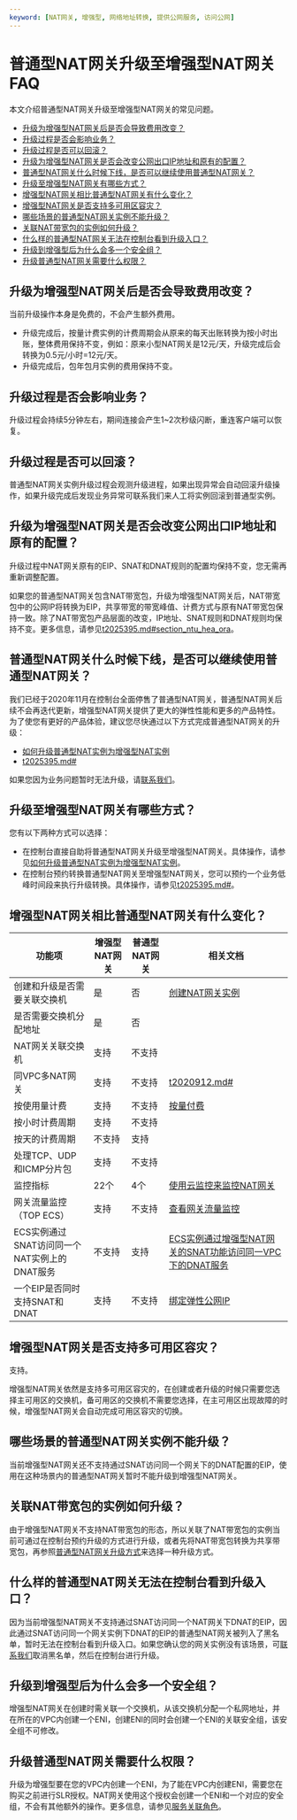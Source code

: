 ```yaml
---
keyword: [NAT网关, 增强型, 网络地址转换, 提供公网服务, 访问公网]
---
```


# 普通型NAT网关升级至增强型NAT网关FAQ

本文介绍普通型NAT网关升级至增强型NAT网关的常见问题。

-   [升级为增强型NAT网关后是否会导致费用改变？](#section_udq_uv0_vis)
-   [升级过程是否会影响业务？](#section_tgz_o4i_qtu)
-   [升级过程是否可以回滚？](#section_71v_j51_6ux)
-   [升级为增强型NAT网关是否会改变公网出口IP地址和原有的配置？](#section_e9f_xlz_kfl)
-   [普通型NAT网关什么时候下线，是否可以继续使用普通型NAT网关？](#section_hqt_bez_40f)
-   [升级至增强型NAT网关有哪些方式？](#section_si1_4s7_ubh)
-   [增强型NAT网关相比普通型NAT网关有什么变化？](#section_755_idw_kx9)
-   [增强型NAT网关是否支持多可用区容灾？](#section_p65_r38_nh5)
-   [哪些场景的普通型NAT网关实例不能升级？](#section_uq4_ajg_zil)
-   [关联NAT带宽包的实例如何升级？](#section_yrz_cz0_erw)
-   [什么样的普通型NAT网关无法在控制台看到升级入口？](#section_6qb_45g_gsj)
-   [升级到增强型后为什么会多一个安全组？](#section_5wf_6ju_z5w)
-   [升级普通型NAT网关需要什么权限？](#section_0v2_0jp_gjd)

## 升级为增强型NAT网关后是否会导致费用改变？

当前升级操作本身是免费的，不会产生额外费用。

-   升级完成后，按量计费实例的计费周期会从原来的每天出账转换为按小时出账，整体费用保持不变，例如：原来小型NAT网关是12元/天，升级完成后会转换为0.5元/小时=12元/天。
-   升级完成后，包年包月实例的费用保持不变。

## 升级过程是否会影响业务？

升级过程会持续5分钟左右，期间连接会产生1~2次秒级闪断，重连客户端可以恢复。

## 升级过程是否可以回滚？

普通型NAT网关实例升级过程会观测升级进程，如果出现异常会自动回滚升级操作，如果升级完成后发现业务异常可联系我们来人工将实例回滚到普通型实例。

## 升级为增强型NAT网关是否会改变公网出口IP地址和原有的配置？

升级过程中NAT网关原有的EIP、SNAT和DNAT规则的配置均保持不变，您无需再重新调整配置。

如果您的普通型NAT网关包含NAT带宽包，升级为增强型NAT网关后，NAT带宽包中的公网IP将转换为EIP，共享带宽的带宽峰值、计费方式与原有NAT带宽包保持一致。除了NAT带宽包产品层面的改变，IP地址、SNAT规则和DNAT规则均保持不变。更多信息，请参见[t2025395.md\#section\_ntu\_hea\_ora]()。

## 普通型NAT网关什么时候下线，是否可以继续使用普通型NAT网关？

我们已经于2020年11月在控制台全面停售了普通型NAT网关，普通型NAT网关后续不会再迭代更新，增强型NAT网关提供了更大的弹性性能和更多的产品特性。为了使您有更好的产品体验，建议您尽快通过以下方式完成普通型NAT网关的升级：

-   [如何升级普通型NAT实例为增强型NAT实例](/cn.zh-CN/网关类型/如何升级普通型NAT实例为增强型NAT实例.md)
-   [t2025395.md\#]()

如果您因为业务问题暂时无法升级，请[联系我们](/cn.zh-CN/.md)。

## 升级至增强型NAT网关有哪些方式？

您有以下两种方式可以选择：

-   在控制台直接自助将普通型NAT网关升级至增强型NAT网关。具体操作，请参见[如何升级普通型NAT实例为增强型NAT实例](/cn.zh-CN/网关类型/如何升级普通型NAT实例为增强型NAT实例.md)。
-   在控制台预约转换普通型NAT网关至增强型NAT网关，您可以预约一个业务低峰时间段来执行升级转换。具体操作，请参见[t2025395.md\#]()。

## 增强型NAT网关相比普通型NAT网关有什么变化？

|功能项|增强型NAT网关|普通型NAT网关|相关文档|
|---|--------|--------|----|
|创建和升级是否需要关联交换机|是|否|[创建NAT网关实例](/cn.zh-CN/控制台操作指南/创建NAT网关实例.md)|
|是否需要交换机分配地址|是|否|
|NAT网关关联交换机|支持|不支持|
|同VPC多NAT网关|支持|不支持|[t2020912.md\#]()|
|按使用量计费|支持|不支持|[按量付费](/cn.zh-CN/购买指南/按量付费.md)|
|按小时计费周期|支持|不支持|
|按天的计费周期|不支持|支持|
|处理TCP、UDP和ICMP分片包|支持|不支持|
|监控指标|22个|4个|[使用云监控来监控NAT网关](/cn.zh-CN/控制台操作指南/使用云监控来监控NAT网关.md)|
|网关流量监控（TOP ECS）|支持|不支持|[查看网关流量监控](/cn.zh-CN/控制台操作指南/使用云监控来监控NAT网关.mdsection_l14_d8f_gsa)|
|ECS实例通过SNAT访问同一个NAT实例上的DNAT服务|不支持|支持|[ECS实例通过增强型NAT网关的SNAT功能访问同一VPC下的DNAT服务](/cn.zh-CN/最佳实践/ECS实例通过增强型NAT网关的SNAT功能访问同一VPC下的DNAT服务.md)|
|一个EIP是否同时支持SNAT和DNAT|支持|不支持|[绑定弹性公网IP](/cn.zh-CN/控制台操作指南/创建NAT网关实例.mdsection_0q9_2z1_g7q)|

## 增强型NAT网关是否支持多可用区容灾？

支持。

增强型NAT网关依然是支持多可用区容灾的，在创建或者升级的时候只需要您选择主可用区的交换机，备可用区的交换机不需要您选择，在主可用区出现故障的时候，增强型NAT网关会自动完成可用区容灾的切换。

## 哪些场景的普通型NAT网关实例不能升级？

当前增强型NAT网关还不支持通过SNAT访问同一个网关下的DNAT配置的EIP，使用在这种场景内的普通型NAT网关暂时不能升级到增强型NAT网关。

## 关联NAT带宽包的实例如何升级？

由于增强型NAT网关不支持NAT带宽包的形态，所以关联了NAT带宽包的实例当前可通过在控制台预约升级的方式进行升级，或者先将NAT带宽包转换为共享带宽包，再参照[普通型NAT网关升级方式](#section_si1_4s7_ubh)来选择一种升级方式。

## 什么样的普通型NAT网关无法在控制台看到升级入口？

因为当前增强型NAT网关不支持通过SNAT访问同一个NAT网关下DNAT的EIP，因此通过SNAT访问同一个网关实例下DNAT的EIP的普通型NAT网关被列入了黑名单，暂时无法在控制台看到升级入口。如果您确认您的网关实例没有该场景，可[联系我们](/cn.zh-CN/.md)取消黑名单，然后在控制台进行升级。

## 升级到增强型后为什么会多一个安全组？

增强型NAT网关在创建时需关联一个交换机，从该交换机分配一个私网地址，并在所在的VPC内创建一个ENI，创建ENI的同时会创建一个ENI的关联安全组，该安全组不可修改。

## 升级普通型NAT网关需要什么权限？

升级为增强型要在您的VPC内创建一个ENI，为了能在VPC内创建ENI，需要您在购买之前进行SLR授权。NAT网关使用这个授权会创建一个ENI和一个对应的安全组，不会有其他额外的操作。更多信息，请参见[服务关联角色](/cn.zh-CN/通用配置/服务关联角色.md)。


